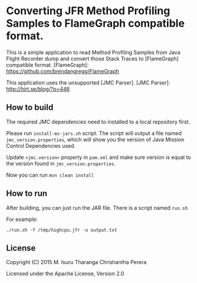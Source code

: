 Converting JFR Method Profiling Samples to FlameGraph compatible format.
========================================================================

This is a simple application to read Method Profiling Samples from Java Flight Recorder dump and convert those Stack Traces to [FlameGraph] compatible format.
[FlameGraph]: https://github.com/brendangregg/FlameGraph

This application uses the unsupported [JMC Parser].
[JMC Parser]: http://hirt.se/blog/?p=446

## How to build

The required JMC dependencies need to installed to a local repository first.

Please run `install-mc-jars.sh` script. The script will output a file named `jmc_version.properties`, which will show you the version of Java Mission Control Dependencies used.

Update `<jmc.version>` property in `pom.xml` and make sure version is equal to the version found in `jmc_version.properties`.

Now you can run `mvn clean install`

## How to run

After building, you can just run the JAR file. There is a script named `run.sh`

For example:

```
./run.sh -f /tmp/highcpu.jfr -o output.txt
```


## License

Copyright (C) 2015 M. Isuru Tharanga Chrishantha Perera

Licensed under the Apache License, Version 2.0
